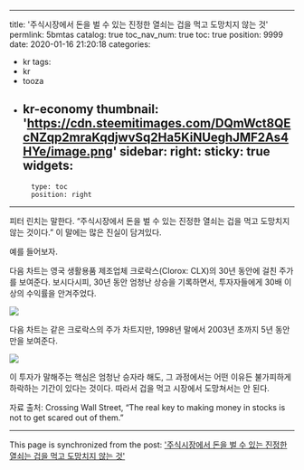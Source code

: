 
---
title: '주식시장에서 돈을 벌 수 있는 진정한 열쇠는 겁을 먹고 도망치지 않는 것'
permlink: 5bmtas
catalog: true
toc_nav_num: true
toc: true
position: 9999
date: 2020-01-16 21:20:18
categories:
- kr
tags:
- kr
- tooza
- kr-economy
thumbnail: 'https://cdn.steemitimages.com/DQmWct8QEcNZqp2mraKqdjwvSq2Ha5KiNUeghJMF2As4HYe/image.png'
sidebar:
    right:
        sticky: true
widgets:
    -
        type: toc
        position: right
---


피터 린치는 말한다. “주식시장에서 돈을 벌 수 있는 진정한 열쇠는 겁을 먹고 도망치지 않는 것이다.” 이 말에는 많은 진실이 담겨있다.

예를 들어보자.

다음 차트는 영국 생활용품 제조업체 크로락스(Clorox: CLX)의 30년 동안에 걸친 주가를 보여준다. 보시다시피, 30년 동안 엄청난 상승을 기록하면서, 투자자들에게 30배 이상의 수익률을 안겨주었다.

![](https://cdn.steemitimages.com/DQmWct8QEcNZqp2mraKqdjwvSq2Ha5KiNUeghJMF2As4HYe/image.png)

다음 차트는 같은 크로락스의 주가 차트지만, 1998년 말에서 2003년 초까지 5년 동안만을 보여준다.

![](https://cdn.steemitimages.com/DQmesVqMVq5cGmEk2c1XNMRYrqXHVeo2XA6GQcxg4B4F3M4/image.png)

이 투자가 말해주는 핵심은 엄청난 승자라 해도, 그 과정에서는 어떤 이유든 불가피하게 하락하는 기간이 있다는 것이다. 따라서 겁을 먹고 시장에서 도망쳐서는 안 된다.

자료 출처: Crossing Wall Street, “The real key to making money in stocks is not to get scared out of them.”

- - -

This page is synchronized from the post: ['주식시장에서 돈을 벌 수 있는 진정한 열쇠는 겁을 먹고 도망치지 않는 것'](https://steemit.com/@pius.pius/5bmtas)
